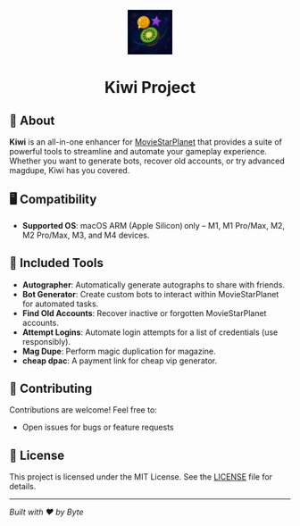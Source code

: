 <p align="center">
  <img src="https://github.com/b3yte/Kiwi/blob/main/assets/icon.png" alt="Kiwi Icon" width="80">
  <h1 align="center">Kiwi Project</h1>
</p>

## 🚀 About

**Kiwi** is an all-in-one enhancer for [MovieStarPlanet](https://www.moviestarplanet.com/) that provides a suite of powerful tools to streamline and automate your gameplay experience. Whether you want to generate bots, recover old accounts, or try advanced magdupe, Kiwi has you covered.

## 🖥️ Compatibility

* **Supported OS**: macOS ARM (Apple Silicon) only – M1, M1 Pro/Max, M2, M2 Pro/Max, M3, and M4 devices.

## 🔧 Included Tools

* **Autographer**: Automatically generate autographs to share with friends.
* **Bot Generator**: Create custom bots to interact within MovieStarPlanet for automated tasks.
* **Find Old Accounts**: Recover inactive or forgotten MovieStarPlanet accounts.
* **Attempt Logins**: Automate login attempts for a list of credentials (use responsibly).
* **Mag Dupe**: Perform magic duplication for magazine.
* **cheap dpac**: A payment link for cheap vip generator.

## 🤝 Contributing

Contributions are welcome! Feel free to:

* Open issues for bugs or feature requests

## 📄 License

This project is licensed under the MIT License. See the [LICENSE](LICENSE) file for details.

---

*Built with ❤️ by Byte*
